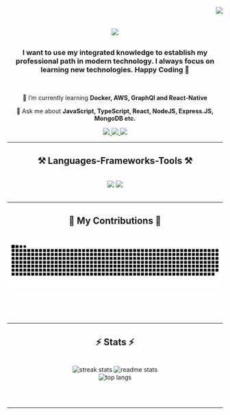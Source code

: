 <img align="right" src="https://visitor-badge.laobi.icu/badge?page_id=sksajib111.sksajib111" />

<h1 align="center">
<!--     <img src="https://readme-typing-svg.herokuapp.com/?font=Righteous&size=35&center=true&vCenter=true&width=500&height=70&duration=4000&lines=Hi+There!+👋;+I'm+Md Ashifur+Rahaman;+I'm+a+MERN+Stack+Developer;" /> -->
   <img src="https://readme-typing-svg.demolab.com/?font=Righteous&size=35&center=true&vCenter=true&width=500&height=70&duration=4000&lines=Hi+There!%F0%9F%91%8B;I%27m+Md+Ashifur+Rahaman;I%27m+a+MERN+Stack+Developer" />
</h1>

<h3 align="center">I want to use my integrated knowledge to establish my professional path in modern technology. 
I always focus on learning new technologies. Happy Coding 🥰</h3>

<br/>

<div align="center">
 
 🌱 I’m currently learning **Docker, AWS, GraphQl and React-Native**

💬 Ask me about **JavaScript, TypeScript, React, NodeJS, Express.JS, MongoDB etc.**


 </div>
 
<div align="center"> 
  <a href="mailto:ashifurrahamansajib@gmail.com">
    <img src="https://img.shields.io/badge/Gmail-333333?style=for-the-badge&logo=gmail&logoColor=red" />
  </a>
  <a href="https://www.linkedin.com/in/md-ashifur007/" target="_blank">
    <img src="https://img.shields.io/badge/LinkedIn-0077B5?style=for-the-badge&logo=linkedin&logoColor=white" target="_blank" />
  </a>
  <a href="https://mdashifur.netlify.app/" target="_blank">
     <img src="https://img.shields.io/badge/Portfolio-FF5722?style=for-the-badge&logo=todoist&logoColor=white" target="_blank" /> <!-- sqlite, safari, google-chrome are other good icon options -->
  </a>
</div>

 <hr/>
 
<h2 align="center">⚒️ Languages-Frameworks-Tools ⚒️</h2>
<br/>
<div align="center">
    <img src="https://skillicons.dev/icons?i=react,bootstrap,html,css,vscode,github,figma,tailwind,git" />
    <img src="https://skillicons.dev/icons?i=nodejs,javascript,typescript,express,firebase,mongodb,nextjs,mysql" /><br>
</div>

<br/>
<hr/>

<div align="center">
  <h2>🐍 My Contributions 🐍</h2>
  <br>
  <img alt="snake eating my contributions" src="https://github.com/sksajib111/sksajib111/blob/output/github-contribution-grid-snake.svg" />
  
  <br/><br/><br/>
</div>

<hr/>

<h2 align="center">⚡ Stats ⚡</h2>
<br>
<div align=center>
<!--     [![GitHub Streak](https://github-readme-streak-stats-rho-pink.vercel.app?user=sksajib111&theme=blux)](https://git.io/streak-stats) -->
  <img width=390 src="https://github-readme-streak-stats-rho-pink.vercel.app?user=sksajib111&theme=react" alt="streak stats"/>
  <img width=390 src="https://github-readme-stats-salesp07.vercel.app/api?username=sksajib111&count_private=true&show_icons=true&theme=react&rank_icon=github&border_radius=10" alt="readme stats" />
  <br/>
  <img width=325 align="center" src="https://github-readme-stats-salesp07.vercel.app/api/top-langs/?username=sksajib111&hide=HTML&langs_count=8&layout=compact&theme=react&border_radius=10&size_weight=0.5&count_weight=0.5&exclude_repo=github-readme-stats" alt="top langs" />
</div>

<br/><br/>

<hr/>



